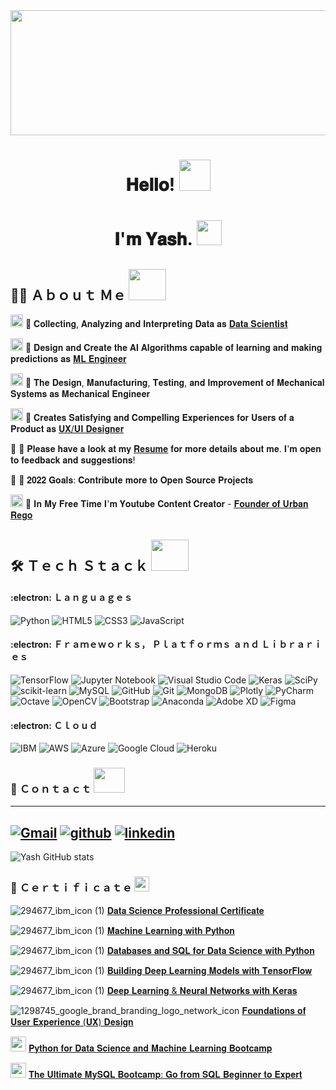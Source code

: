 <img src="https://user-images.githubusercontent.com/85125898/151710645-58178004-2659-4337-84c0-8c1814d00077.gif" width="1800" height="200"> 
<h1 align="center"> 𝐇𝐞𝐥𝐥𝐨! <img src="https://user-images.githubusercontent.com/85125898/151710405-43220a31-c5dc-47c7-a310-1dd953340d98.gif" width="50" height="50"></h1>
<h1 align="center">𝐈'𝐦  𝐘𝐚𝐬𝐡. <img src="https://user-images.githubusercontent.com/85125898/151710866-529317e6-6430-431b-986d-aeeed1d6d7ea.gif" width="40" height="40"></h1>


## :man_technologist: Ａｂｏｕｔ Ｍｅ   <img src="https://user-images.githubusercontent.com/85125898/151852890-8cb3b581-256e-4d3c-8ded-00b50d4f2f0f.gif" width="60" height="50">


<img src="https://user-images.githubusercontent.com/85125898/151713022-080f8a0f-0089-4b5b-aba3-f05596ab49c4.png" width="20" height="20"> 🔹 𝐂𝐨𝐥𝐥𝐞𝐜𝐭𝐢𝐧𝐠, 𝐀𝐧𝐚𝐥𝐲𝐳𝐢𝐧𝐠 𝐚𝐧𝐝 𝐈𝐧𝐭𝐞𝐫𝐩𝐫𝐞𝐭𝐢𝐧𝐠 𝐃𝐚𝐭𝐚 𝐚𝐬 [𝐃𝐚𝐭𝐚 𝐒𝐜𝐢𝐞𝐧𝐭𝐢𝐬𝐭](https://github.com/YashMewati?tab=repositories)

<img src="https://user-images.githubusercontent.com/85125898/151712979-649fee56-3792-45aa-b37c-92e34e1c4db7.png" width="20" height="20"> 🔹 𝐃𝐞𝐬𝐢𝐠𝐧 𝐚𝐧𝐝 𝐂𝐫𝐞𝐚𝐭𝐞 𝐭𝐡𝐞 𝐀𝐈 𝐀𝐥𝐠𝐨𝐫𝐢𝐭𝐡𝐦𝐬 𝐜𝐚𝐩𝐚𝐛𝐥𝐞 𝐨𝐟 𝐥𝐞𝐚𝐫𝐧𝐢𝐧𝐠 𝐚𝐧𝐝 𝐦𝐚𝐤𝐢𝐧𝐠 𝐩𝐫𝐞𝐝𝐢𝐜𝐭𝐢𝐨𝐧𝐬 𝐚𝐬 [𝐌𝐋 𝐄𝐧𝐠𝐢𝐧𝐞𝐞𝐫](https://github.com/YashMewati?tab=repositories)

<img src="https://user-images.githubusercontent.com/85125898/151712919-fbd05fc3-9014-481e-976c-db8f01e7c42d.png" width="20" height="20"> 🔹 𝐓𝐡𝐞 𝐃𝐞𝐬𝐢𝐠𝐧, 𝐌𝐚𝐧𝐮𝐟𝐚𝐜𝐭𝐮𝐫𝐢𝐧𝐠, 𝐓𝐞𝐬𝐭𝐢𝐧𝐠, 𝐚𝐧𝐝 𝐈𝐦𝐩𝐫𝐨𝐯𝐞𝐦𝐞𝐧𝐭 𝐨𝐟 𝐌𝐞𝐜𝐡𝐚𝐧𝐢𝐜𝐚𝐥 𝐒𝐲𝐬𝐭𝐞𝐦𝐬 𝐚𝐬 𝐌𝐞𝐜𝐡𝐚𝐧𝐢𝐜𝐚𝐥 𝐄𝐧𝐠𝐢𝐧𝐞𝐞𝐫

<img src="https://user-images.githubusercontent.com/85125898/151712448-2cb367a1-f845-4112-b8c1-0f7211c472f8.png" width="20" height="20"> 🔹 𝐂𝐫𝐞𝐚𝐭𝐞𝐬 𝐒𝐚𝐭𝐢𝐬𝐟𝐲𝐢𝐧𝐠 𝐚𝐧𝐝 𝐂𝐨𝐦𝐩𝐞𝐥𝐥𝐢𝐧𝐠 𝐄𝐱𝐩𝐞𝐫𝐢𝐞𝐧𝐜𝐞𝐬 𝐟𝐨𝐫 𝐔𝐬𝐞𝐫𝐬 𝐨𝐟 𝐚 𝐏𝐫𝐨𝐝𝐮𝐜𝐭 𝐚𝐬 [𝐔𝐗/𝐔𝐈 𝐃𝐞𝐬𝐢𝐠𝐧𝐞𝐫](https://github.com/YashMewati/UX-UI-Designer)

:page_with_curl: 🔹 𝐏𝐥𝐞𝐚𝐬𝐞 𝐡𝐚𝐯𝐞 𝐚 𝐥𝐨𝐨𝐤 𝐚𝐭 𝐦𝐲 [𝐑𝐞𝐬𝐮𝐦𝐞](https://github.com/YashMewati/YashMewati/files/7966690/Yash.Mewati_Resume_DS.pdf) 𝐟𝐨𝐫 𝐦𝐨𝐫𝐞 𝐝𝐞𝐭𝐚𝐢𝐥𝐬 𝐚𝐛𝐨𝐮𝐭 𝐦𝐞. 𝐈'𝐦 𝐨𝐩𝐞𝐧 𝐭𝐨 𝐟𝐞𝐞𝐝𝐛𝐚𝐜𝐤 𝐚𝐧𝐝 𝐬𝐮𝐠𝐠𝐞𝐬𝐭𝐢𝐨𝐧𝐬!

🥅 🔹 𝟐𝟎𝟐𝟐 𝐆𝐨𝐚𝐥𝐬: 𝐂𝐨𝐧𝐭𝐫𝐢𝐛𝐮𝐭𝐞  𝐦𝐨𝐫𝐞 𝐭𝐨 𝐎𝐩𝐞𝐧 𝐒𝐨𝐮𝐫𝐜𝐞 𝐏𝐫𝐨𝐣𝐞𝐜𝐭𝐬

<img src="https://user-images.githubusercontent.com/85125898/151713498-884c482c-4648-4c53-86f1-0209da0e8e4e.png" width="20" height="20"> 🔹 𝐈𝐧 𝐌𝐲 𝐅𝐫𝐞𝐞 𝐓𝐢𝐦𝐞 𝐈'𝐦 𝐘𝐨𝐮𝐭𝐮𝐛𝐞 𝐂𝐨𝐧𝐭𝐞𝐧𝐭 𝐂𝐫𝐞𝐚𝐭𝐨𝐫 - [𝐅𝐨𝐮𝐧𝐝𝐞𝐫 𝐨𝐟 𝐔𝐫𝐛𝐚𝐧 𝐑𝐞𝐠𝐨](https://www.youtube.com/c/URBANREGOYashMewati/featured)



## :hammer_and_wrench:	Ｔｅｃｈ Ｓｔａｃｋ  <img src="https://user-images.githubusercontent.com/85125898/151852890-8cb3b581-256e-4d3c-8ded-00b50d4f2f0f.gif" width="60" height="50">

#### :electron: Ｌａｎｇｕａｇｅｓ

![Python](https://img.shields.io/badge/python-3670A0?style=for-the-badge&logo=python&logoColor=ffdd54) 
![HTML5](https://img.shields.io/badge/html5-%23E34F26.svg?style=for-the-badge&logo=html5&logoColor=white)
![CSS3](https://img.shields.io/badge/css3-%231572B6.svg?style=for-the-badge&logo=css3&logoColor=white) 
![JavaScript](https://img.shields.io/badge/javascript-%23323330.svg?style=for-the-badge&logo=javascript&logoColor=%23F7DF1E) 

#### :electron: Ｆｒａｍｅｗｏｒｋｓ， Ｐｌａｔｆｏｒｍｓ ａｎｄ Ｌｉｂｒａｒｉｅｓ

![TensorFlow](https://img.shields.io/badge/TensorFlow-%23FF6F00.svg?style=for-the-badge&logo=TensorFlow&logoColor=white)
![Jupyter Notebook](https://img.shields.io/badge/jupyter-%23FA0F00.svg?style=for-the-badge&logo=jupyter&logoColor=white)
![Visual Studio Code](https://img.shields.io/badge/Visual%20Studio%20Code-0078d7.svg?style=for-the-badge&logo=visual-studio-code&logoColor=white)
![Keras](https://img.shields.io/badge/Keras-%23D00000.svg?style=for-the-badge&logo=Keras&logoColor=white)
![SciPy](https://img.shields.io/badge/SciPy-%230C55A5.svg?style=for-the-badge&logo=scipy&logoColor=%white)
![scikit-learn](https://img.shields.io/badge/scikit--learn-%23F7931E.svg?style=for-the-badge&logo=scikit-learn&logoColor=white)
![MySQL](https://img.shields.io/badge/mysql-%2300f.svg?style=for-the-badge&logo=mysql&logoColor=white)
![GitHub](https://img.shields.io/badge/github-%23121011.svg?style=for-the-badge&logo=github&logoColor=white)
![Git](https://img.shields.io/badge/git-%23F05033.svg?style=for-the-badge&logo=git&logoColor=white)
![MongoDB](https://img.shields.io/badge/MongoDB-%234ea94b.svg?style=for-the-badge&logo=mongodb&logoColor=white)
![Plotly](https://img.shields.io/badge/Plotly-%233F4F75.svg?style=for-the-badge&logo=plotly&logoColor=white)
![PyCharm](https://img.shields.io/badge/pycharm-143?style=for-the-badge&logo=pycharm&logoColor=black&color=black&labelColor=green)
![Octave](https://img.shields.io/badge/OCTAVE-darkblue?style=for-the-badge&logo=octave&logoColor=fcd683)
![OpenCV](https://img.shields.io/badge/opencv-%23white.svg?style=for-the-badge&logo=opencv&logoColor=white)
![Bootstrap](https://img.shields.io/badge/bootstrap-%23563D7C.svg?style=for-the-badge&logo=bootstrap&logoColor=white)
![Anaconda](https://img.shields.io/badge/Anaconda-%2344A833.svg?style=for-the-badge&logo=anaconda&logoColor=white)
![Adobe XD](https://img.shields.io/badge/Adobe%20XD-470137?style=for-the-badge&logo=Adobe%20XD&logoColor=#FF61F6)
![Figma](https://img.shields.io/badge/figma-%23F24E1E.svg?style=for-the-badge&logo=figma&logoColor=white)

#### :electron: Ｃｌｏｕｄ

![IBM](https://user-images.githubusercontent.com/85125898/151714864-35cc8eae-0c57-4a04-802a-bcdaa480efdd.png)
![AWS](https://img.shields.io/badge/AWS-%23FF9900.svg?style=for-the-badge&logo=amazon-aws&logoColor=white)
![Azure](https://img.shields.io/badge/azure-%230072C6.svg?style=for-the-badge&logo=microsoftazure&logoColor=white)
![Google Cloud](https://img.shields.io/badge/GoogleCloud-%234285F4.svg?style=for-the-badge&logo=google-cloud&logoColor=white)
![Heroku](https://img.shields.io/badge/heroku-%23430098.svg?style=for-the-badge&logo=heroku&logoColor=white) 


### :money_with_wings:	Ｃｏｎｔａｃｔ <img src="https://user-images.githubusercontent.com/85125898/151851083-ae19e740-7c2a-4d14-9a65-c79130a4643b.gif" width="50" height="40">

---
[![Gmail](https://user-images.githubusercontent.com/85125898/151784386-126bd1ae-ec3a-479f-ae6c-7b37d16e0a0c.png)][1]
[![github](https://user-images.githubusercontent.com/85125898/151784294-92136e91-5c7d-48e0-aed3-c73e30f5a4c1.png)][2]
[![linkedin](https://user-images.githubusercontent.com/85125898/151784391-62fde4f9-eb95-4b14-87c4-bc32a45b9a51.png)][3]
---
[1]: chintumewati8@gmail.com
[2]: https://github.com/YashMewati
[3]: https://www.linkedin.com/in/yash-mewati-38b75320b

![Yash GitHub stats](https://github-readme-stats.vercel.app/api?username=yashmewati&show_icons=true&theme=radical)


### 📜 Ｃｅｒｔｉｆｉｃａｔｅ <img src="https://user-images.githubusercontent.com/85125898/151850509-82cdf5e7-7c38-4273-b22e-5b9ede1d3704.png" width="24" height="24">

![294677_ibm_icon (1)](https://user-images.githubusercontent.com/85125898/151847735-78cb340a-efc1-46ab-8227-3a49c4cb7e16.png)  [𝐃𝐚𝐭𝐚 𝐒𝐜𝐢𝐞𝐧𝐜𝐞 𝐏𝐫𝐨𝐟𝐞𝐬𝐬𝐢𝐨𝐧𝐚𝐥 𝐂𝐞𝐫𝐭𝐢𝐟𝐢𝐜𝐚𝐭𝐞
](https://www.coursera.org/account/accomplishments/professional-cert/BX287WN7NYXL)

![294677_ibm_icon (1)](https://user-images.githubusercontent.com/85125898/151847735-78cb340a-efc1-46ab-8227-3a49c4cb7e16.png)  [𝐌𝐚𝐜𝐡𝐢𝐧𝐞 𝐋𝐞𝐚𝐫𝐧𝐢𝐧𝐠 𝐰𝐢𝐭𝐡 𝐏𝐲𝐭𝐡𝐨𝐧
](https://www.coursera.org/account/accomplishments/verify/NFUA9LJ6E3YZ)

![294677_ibm_icon (1)](https://user-images.githubusercontent.com/85125898/151847735-78cb340a-efc1-46ab-8227-3a49c4cb7e16.png)  [𝐃𝐚𝐭𝐚𝐛𝐚𝐬𝐞𝐬 𝐚𝐧𝐝 𝐒𝐐𝐋 𝐟𝐨𝐫 𝐃𝐚𝐭𝐚 𝐒𝐜𝐢𝐞𝐧𝐜𝐞 𝐰𝐢𝐭𝐡 𝐏𝐲𝐭𝐡𝐨𝐧
](https://www.coursera.org/account/accomplishments/verify/BNTS935M45UP) 

![294677_ibm_icon (1)](https://user-images.githubusercontent.com/85125898/151847735-78cb340a-efc1-46ab-8227-3a49c4cb7e16.png)  [𝐁𝐮𝐢𝐥𝐝𝐢𝐧𝐠 𝐃𝐞𝐞𝐩 𝐋𝐞𝐚𝐫𝐧𝐢𝐧𝐠 𝐌𝐨𝐝𝐞𝐥𝐬 𝐰𝐢𝐭𝐡 𝐓𝐞𝐧𝐬𝐨𝐫𝐅𝐥𝐨𝐰
](https://www.coursera.org/account/accomplishments/verify/RKBLCXBD2Y2Q)

![294677_ibm_icon (1)](https://user-images.githubusercontent.com/85125898/151847735-78cb340a-efc1-46ab-8227-3a49c4cb7e16.png)  [𝐃𝐞𝐞𝐩 𝐋𝐞𝐚𝐫𝐧𝐢𝐧𝐠 & 𝐍𝐞𝐮𝐫𝐚𝐥 𝐍𝐞𝐭𝐰𝐨𝐫𝐤𝐬 𝐰𝐢𝐭𝐡 𝐊𝐞𝐫𝐚𝐬
](https://www.coursera.org/account/accomplishments/verify/BD5F6M5DQ53L)

![1298745_google_brand_branding_logo_network_icon](https://user-images.githubusercontent.com/85125898/151853547-ea1e9cc0-2d22-4f92-816c-f05dcbbb40a7.png) [𝐅𝐨𝐮𝐧𝐝𝐚𝐭𝐢𝐨𝐧𝐬 𝐨𝐟 𝐔𝐬𝐞𝐫 𝐄𝐱𝐩𝐞𝐫𝐢𝐞𝐧𝐜𝐞 (𝐔𝐗) 𝐃𝐞𝐬𝐢𝐠𝐧](https://www.coursera.org/account/accomplishments/verify/62E2V59ZN686)

<img src="https://user-images.githubusercontent.com/85125898/151848158-c3dcf8e4-3ccf-4f1c-ac8a-3d6d2f80303b.png" width="25" height="24">  [𝐏𝐲𝐭𝐡𝐨𝐧 𝐟𝐨𝐫 𝐃𝐚𝐭𝐚 𝐒𝐜𝐢𝐞𝐧𝐜𝐞 𝐚𝐧𝐝 𝐌𝐚𝐜𝐡𝐢𝐧𝐞 𝐋𝐞𝐚𝐫𝐧𝐢𝐧𝐠 𝐁𝐨𝐨𝐭𝐜𝐚𝐦𝐩](https://www.udemy.com/certificate/UC-92a67885-bc2b-4dd7-af8f-75abbb4b0d27/)

<img src="https://user-images.githubusercontent.com/85125898/151848158-c3dcf8e4-3ccf-4f1c-ac8a-3d6d2f80303b.png" width="25" height="24">  [𝐓𝐡𝐞 𝐔𝐥𝐭𝐢𝐦𝐚𝐭𝐞 𝐌𝐲𝐒𝐐𝐋 𝐁𝐨𝐨𝐭𝐜𝐚𝐦𝐩: 𝐆𝐨 𝐟𝐫𝐨𝐦 𝐒𝐐𝐋 𝐁𝐞𝐠𝐢𝐧𝐧𝐞𝐫 𝐭𝐨 𝐄𝐱𝐩𝐞𝐫𝐭](https://www.udemy.com/certificate/UC-80455d2a-f517-45a9-833e-8ab965a7b291/)



